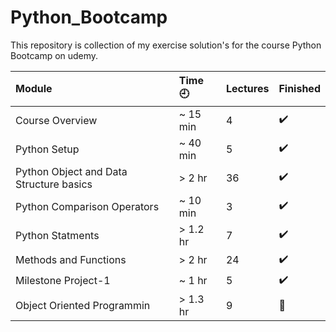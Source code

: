 # Python_Bootcamp
This repository is collection of my exercise solution's for the course Python Bootcamp on udemy.

Module | Time :clock9: | Lectures | Finished
:------------ | :-------------| :-------------| :-------------
Course Overview | ~ 15 min | 4 | :heavy_check_mark:
Python Setup | ~ 40 min | 5 | :heavy_check_mark:
Python Object and Data Structure basics | > 2 hr | 36 | :heavy_check_mark:
Python Comparison Operators | ~ 10 min | 3 | :heavy_check_mark:
Python Statments | > 1.2 hr | 7 | :heavy_check_mark:
Methods and Functions | > 2 hr | 24 | :heavy_check_mark:
Milestone Project-1 | ~ 1 hr | 5 | :heavy_check_mark:
Object Oriented Programmin | > 1.3 hr | 9 | :black_square_button:

